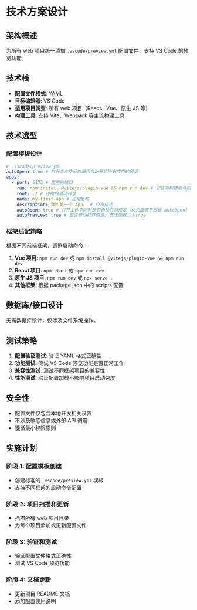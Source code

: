 # 技术方案设计

## 架构概述

为所有 web 项目统一添加 `.vscode/preview.yml` 配置文件，支持 VS Code 的预览功能。

## 技术栈

- **配置文件格式**: YAML
- **目标编辑器**: VS Code
- **适用项目类型**: 所有 web 项目（React、Vue、原生 JS 等）
- **构建工具**: 支持 Vite、Webpack 等主流构建工具

## 技术选型

### 配置模板设计

```yaml
# .vscode/preview.yml
autoOpen: true # 打开工作空间时是否自动开启所有应用的预览
apps:
  - port: 5173 # 应用的端口
    run: npm install @vitejs/plugin-vue && npm run dev # 安装的构建命令和应用的启动命令
    root: ./ # 应用的启动目录
    name: my-first-app # 应用名称
    description: 我的第一个 App。 # 应用描述
    autoOpen: true # 打开工作空间时是否自动开启预览（优先级高于根级 autoOpen）
    autoPreview: true # 是否自动打开预览, 若无则默认为true
```

### 框架适配策略

根据不同前端框架，调整启动命令：

1. **Vue 项目**: `npm run dev` 或 `npm install @vitejs/plugin-vue && npm run dev`
2. **React 项目**: `npm start` 或 `npm run dev`
3. **原生 JS 项目**: `npm run dev` 或 `npx serve .`
4. **其他框架**: 根据 package.json 中的 scripts 配置

## 数据库/接口设计

无需数据库设计，仅涉及文件系统操作。

## 测试策略

1. **配置验证测试**: 验证 YAML 格式正确性
2. **功能测试**: 测试 VS Code 预览功能是否正常工作
3. **兼容性测试**: 测试不同框架项目的兼容性
4. **性能测试**: 验证配置加载不影响项目启动速度

## 安全性

- 配置文件仅包含本地开发相关设置
- 不涉及敏感信息或外部 API 调用
- 遵循最小权限原则

## 实施计划

### 阶段 1: 配置模板创建
- 创建标准的 `.vscode/preview.yml` 模板
- 支持不同框架的启动命令配置

### 阶段 2: 项目扫描和更新
- 扫描所有 web 项目目录
- 为每个项目添加或更新配置文件

### 阶段 3: 验证和测试
- 验证配置文件格式正确性
- 测试 VS Code 预览功能

### 阶段 4: 文档更新
- 更新项目 README 文档
- 添加配置使用说明




